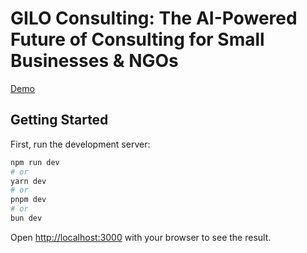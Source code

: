 # GILO Consulting: The AI-Powered Future of Consulting for Small Businesses \& NGOs

[Demo](restorestaurants.com)

## Getting Started

First, run the development server:

```bash
npm run dev
# or
yarn dev
# or
pnpm dev
# or
bun dev
```

Open [http://localhost:3000](http://localhost:3000) with your browser to see the result.

